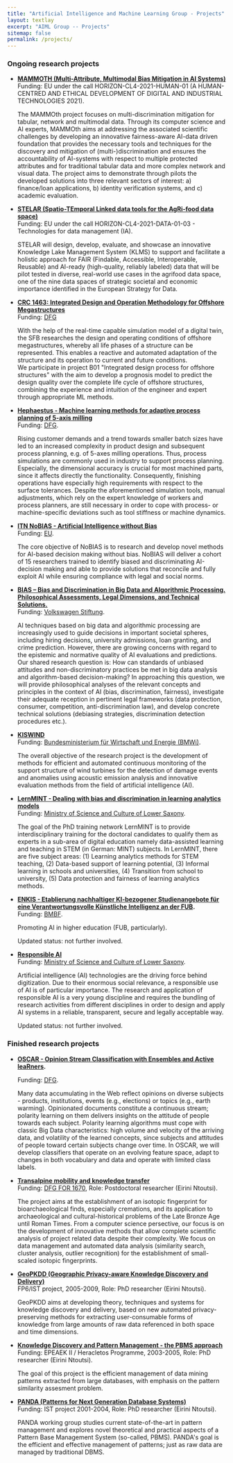 ```yaml
---
title: "Artificial Intelligence and Machine Learning Group - Projects"
layout: textlay
excerpt: "AIML Group -- Projects"
sitemap: false
permalink: /projects/
---
```



### Ongoing research projects
<ul>
  <li><b><a href = "{{ site.url }}{{ site.baseurl }}/projects/mammoth">MAMMOTH (Multi-Attribute, Multimodal Bias Mitigation in AI Systems)</a></b></li>
Funding: EU under the call HORIZON-CL4-2021-HUMAN-01 (A HUMAN-CENTRED AND ETHICAL DEVELOPMENT OF DIGITAL AND INDUSTRIAL TECHNOLOGIES 2021).<br> 

The MAMMOth project focuses on multi-discrimination mitigation for tabular, network and multimodal data. Through its 
computer science and AI experts, MAMMOth aims at addressing the associated scientific challenges by developing an innovative 
fairness-aware AI-data driven foundation that provides the necessary tools and techniques for the discovery and mitigation of 
(multi-)discrimination and ensures the accountability of AI-systems with respect to multiple protected attributes and for traditional 
tabular data and more complex network and visual data. The project aims to demonstrate through pilots the developed solutions into three relevant sectors of interest: a) finance/loan applications, b) identity verification systems, and c) academic evaluation.
</ul>

<ul>
  <li><b><a href = "{{ site.url }}{{ site.baseurl }}/projects/stelar">STELAR (Spatio-TEmporal Linked data tools for the AgRi-food data space)</a></b></li>
Funding: EU under the call HORIZON-CL4-2021-DATA-01-03 - Technologies for data management (IA).<br> 

  STELAR will design, develop, evaluate, and showcase an innovative Knowledge Lake Management System (KLMS) to support and facilitate a holistic approach for FAIR (Findable, Accessible, Interoperable, Reusable) and AI-ready (high-quality, reliably labeled) data that will be pilot tested in diverse, real-world use cases in the agrifood data space, one of the nine data spaces of strategic societal and economic importance identified in the European Strategy for Data.
 </ul>


<ul>
  <li><b><a href = "{{ site.url }}{{ site.baseurl }}/projects/offshore">CRC 1463:  Integrated Design and Operation Methodology for Offshore Megastructures</a></b></li>
Funding: <a href="https://gepris.dfg.de/gepris/projekt/457016492" target="_new">DFG</a><br>

With the help of the real-time capable simulation model of a digital twin, the SFB researches the design and operating conditions of offshore megastructures, whereby all life phases of a structure can be represented. This enables a reactive and automated adaptation of the structure and its operation to current and future conditions.  
We participate in project B01 "Integrated design process for offshore structures" with the aim to develop a prognosis model to predict the design quality over the complete life cycle of offshore structures, combining the experience and intuition of the engineer and expert through appropriate ML methods. 
</ul>

<ul>
  <li><b><a href = "{{ site.url }}{{ site.baseurl }}/projects/hephaestus">Hephaestus - Machine learning methods for adaptive process planning of 5-axis milling</a></b></li>
Funding: <a href="https://gepris.dfg.de/gepris/projekt/424298653" target="_new">DFG</a>.<br>

Rising customer demands and a trend towards smaller batch sizes have led to an increased complexity in product design and subsequent process planning, e.g. of 5-axes milling operations. Thus, process simulations are commonly used in industry to support process planning. Especially, the dimensional accuracy is crucial for most machined parts, since it affects directly the functionality. Consequently, finishing operations have especially high requirements with respect to the surface tolerances. Despite the aforementioned simulation tools, manual adjustments, which rely on the expert knowledge of workers and process planners, are still necessary in order to cope with process- or machine-specific deviations such as tool stiffness or machine dynamics.
</ul>

<ul>
  <li><b><a href = "{{ site.url }}{{ site.baseurl }}/projects/nobias">ITN NoBIAS - Artificial Intelligence without Bias</a></b></li>
Funding: <a href="https://cordis.europa.eu/project/id/860630" target="_new">EU</a>.<br>

The core objective of NoBIAS is to research and develop novel methods for AI-based decision making without bias. NoBIAS will deliver a cohort of 15 researchers trained to identify biased and discriminating AI-decision making and able to provide solutions that reconcile and fully exploit AI while ensuring compliance with legal and social norms.
</ul>

<ul>
  <li><b><a href = "{{ site.url }}{{ site.baseurl }}/projects/bias">BIAS – Bias and Discrimination in Big Data and Algorithmic Processing. Philosophical Assessments, Legal Dimensions, and Technical Solutions.</a></b></li>
Funding: <a href="http://portal.volkswagenstiftung.de/search/projectDetails.do?ref=95037" target="_new">Volkswagen Stiftung</a>.<br>

AI techniques based on big data and algorithmic processing are increasingly used to guide decisions in important societal spheres, including hiring decisions, university admissions, loan granting, and crime prediction. However, there are growing concerns with regard to the epistemic and normative quality of AI evaluations and predictions. Our shared research question is: How can standards of unbiased attitudes and non-discriminatory practices be met in big data analysis and algorithm-based decision-making?
In approaching this question, we will provide philosophical analyses of the relevant concepts and principles in the context of AI (bias, discrimination, fairness), investigate their adequate reception in pertinent legal frameworks (data protection, consumer, competition, anti-discrimination law), and develop concrete technical solutions (debiasing strategies, discrimination detection procedures etc.).
</ul>

<ul>
  <li><b><a href = "{{ site.url }}{{ site.baseurl }}/projects/kiswind">KISWIND </a></b></li>
Funding: <a href="https://www.cleanenergywire.org/experts/bmwi-federal-ministry-economic-affairs-and-energy">Bundesministerium für Wirtschaft und Energie (BMWi)</a>.

The overall objective of the research project is the development of methods for efficient and automated continuous monitoring of the support structure of wind turbines for the detection of damage events and anomalies using acoustic emission analysis and innovative evaluation methods from the field of artificial intelligence (AI).
</ul>

<ul>
  <li><b><a href = "{{ site.url }}{{ site.baseurl }}/projects/lernmint/">LernMINT - Dealing with bias and discrimination in learning analytics models</a></b></li>
Funding: <a href="https://www.mwk.niedersachsen.de/china/representative-of-the-ministry-of-science-and-culture-of-the-german-state-of-lower-saxony-for-university-cooperation-between-lower-saxony-and-china-189609.html" target="_new">Ministry of Science and Culture of Lower Saxony</a>.<br>

The goal of the PhD training network LernMINT is to provide interdisciplinary training for the doctoral candidates to qualify them as experts in a sub-area of digital education namely data-assisted learning and teaching in STEM (in German: MINT) subjects. In LernMINT, there are five subject areas: (1) Learning analytics methods for STEM teaching, (2) Data-based support of learning potential, (3) Informal learning in schools and universities, (4) Transition from school to university, (5) Data protection and fairness of learning analytics methods.
</ul>

<ul>
  <li><b><a href = "https://aiml-research.github.io/projects/enkis">ENKIS - Etablierung nachhaltiger KI-bezogener Studienangebote für eine Verantwortungsvolle Künstliche Intelligenz an der FUB</a>.</b></li>
Funding: <a href="https://www.bmbf.de/bmbf/de/home/_documents/digitale-hochschulbildung.html#:~:text=Mit%20der%20Bund%2DL%C3%A4nder%2DVereinbarung,der%20Breite%20des%20Hochschulsystems%20entfalten.">BMBF</a>.<br>

Promoting AI in higher education (FUB, particularly).

Updated status: not further involved.
</ul>

<ul>
  <li><b><a href = "{{ site.url }}{{ site.baseurl }}/projects/responsibleai/">Responsible AI </a></b></li>
Funding: <a href="https://www.mwk.niedersachsen.de/china/representative-of-the-ministry-of-science-and-culture-of-the-german-state-of-lower-saxony-for-university-cooperation-between-lower-saxony-and-china-189609.html" target="_new">Ministry of Science and Culture of Lower Saxony</a>.<br>

Artificial intelligence (AI) technologies are the driving force behind digitization. Due to their enormous social relevance, a responsible use of AI is of particular importance. The research and application of responsible AI is a very young discipline and requires the bundling of research activities from different disciplines in order to design and apply AI systems in a reliable, transparent, secure and legally acceptable way.

Updated status: not further involved.
</ul>
  
### Finished research projects

<ul>
  <li><b><a href = "{{ site.url }}{{ site.baseurl }}/projects/oscar">OSCAR - Opinion Stream Classification with Ensembles and Active leaRners</a>.</b></li>

Funding: <a href="https://gepris.dfg.de/gepris/projekt/317686254?language=en" target="_new">DFG</a>.<br>

Many data accumulating in the Web reflect opinions on diverse subjects - products, institutions, events (e.g., elections) or topics (e.g., earth warming). Opinionated documents constitute a continuous stream; polarity learning on them delivers insights on the attitude of people towards each subject. Polarity learning algorithms must cope with classic Big Data characteristics: high volume and velocity of the arriving data, and volatility of the learned concepts, since subjects and attitudes of people toward certain subjects change over time. In OSCAR, we will develop classifiers that operate on an evolving feature space, adapt to changes in both vocabulary and data and operate with limited class labels.
</ul>
    
<ul>
  <li><b><a href ="http://www.en.for1670-transalpine.uni-muenchen.de/index.html">Transalpine mobility and knowledge transfer </a></b></li>
Funding: <a href="https://gepris.dfg.de/gepris/projekt/191679530" target="_new">DFG FOR 1670</a>, Role: Postdoctoral researcher (Eirini Ntoutsi).<br>

The project aims at the establishment of an isotopic fingerprint for bioarchaeological finds, especially cremations, and its application to archaeological and cultural-historical problems of the Late Bronze Age until Roman Times. From a computer science persective, our focus is on the development of innovative methods that allow complete scientific analysis of project related data despite their complexity. We focus on data management and automated data analysis (similarity search, cluster analysis, outlier recognition) for the establishment of small-scaled isotopic fingerprints.
</ul>
    
<ul>
  <li><b><a href ="http://infolab.cs.unipi.gr/projects/GeoPKDD/"> GeoPKDD (Geographic Privacy-aware Knowledge Discovery and Delivery) </a></b></li>
FP6/IST project, 2005-2009, Role: PhD researcher (Eirini Ntoutsi).<br>

GeoPKDD aims at developing theory, techniques and systems for knowledge discovery and delivery, based on new automated privacy-preserving methods for extracting user-consumable forms of knowledge from large amounts of raw data referenced in both space and time dimensions.
</ul>
    
<ul>
  <li><b><a href ="http://infolab.cs.unipi.gr/projects/heracletos/"> Knowledge Discovery and Pattern Management - the PBMS approach </a></b></li>
Funding: EPEAEK II / Heracletos Programme, 2003-2005, Role: PhD researcher (Eirini Ntoutsi).<br>

The goal of this project is the efficient management of data mining patterns extracted from large databases, with emphasis on the pattern similarity assesment problem.
</ul>
    
<ul>
  <li><b><a href = "http://dke.cti.gr/projects/completed-projects/panda/"> PANDA (Patterns for Next Generation Database Systems) </a></b></li>
Funding: IST project 2001-2004, Role: PhD researcher (Eirini Ntoutsi).

PANDA working group studies current state-of-the-art in pattern management and explores novel theoretical and practical aspects of a Pattern Base Management System (so-called, PBMS). PANDA's goal is the efficient and effective management of patterns; just as raw data are managed by traditional DBMS.
    </ul>
